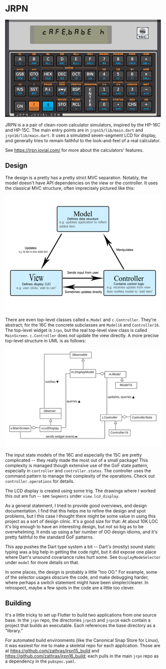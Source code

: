 # JRPN

![](dartdoc/screenshot.png)

JRPN is a a pair of clean-room calculator simulators,
inspired by the HP-16C and HP-15C.  The main entry
points are in `jrpn15/lib/main.dart` and
`jrpn16/lib/main.dart`.
It uses a simulated seven-segment LCD for display, and
generally tries to remain faithful to the look-and-feel
of a real calculator.

See https://jrpn.jovial.com/ for more about the calculators'
features.

## Design

The design is a pretty has a pretty strict MVC separation.
Notably, the model doesn't have API dependencies on the
view or the controller.  It uses the classical MVC structure,
often imprecisely pictured like this:

![](dartdoc/mvc.png)

There are even top-level classes called `m.Model` and `c.Controller`.
They're abstract; for the 16C the concrete subclasses are `Model16`
and `Controller16`.  The top-level widget is `Jrpn`, but the real
top-level view class is called `MainScreen`.  `c.Controller` does
*not* update the view directly.  A more precise top-level structure
in UML is as follows:

![](dartdoc/toplevel.svg)

The input state models of the 16C and especially the 15C 
are pretty complicated -- they really
made the most out of a small package!  This complexity is managed
though extensive use of the GoF state pattern, especially in
`controller` and `controller.states`.  The controller uses the
command pattern to manage the complexity of the operations.
Check out `controller.operations` for details.

The LCD display is created using some trig.  The drawings where I
worked this out are fun -- see `Segments` under `view.lcd_display`.

As a general statement, I tried to provide good overviews, and
design documentation.  I find that this helps me to refine the
design and spot problems, but I this case I thought there might
be some value in using this project as a sort of design clinic.
It's a good size for that:  At about 10K LOC it's big enough to
have an interesting design, but not so big as to be overwhelming.
It ends up using a fair number of OO design idioms, and it's pretty
faithful to the standard GoF patterns.  

This app pushes the Dart type system a bit -- Dart's (mostly) 
sound static typing was a big help in getting the code right, 
but it did expose one place where Dart's unsound covariance 
rules hurt some.  See `DisplayModeSelector` under `model`
for more details on that.

In some places, the design is probably a little "too OO."  For
example, some of the selector usages obscure the code, and make
debugging harder, where perhaps a switch statement might have
been simpler/clearer.  In retrospect, maybe a few spots in the code
are a little too clever.

## Building

It's a little tricky to set up Flutter to build two applications from
one source base.  In the `jrpn` repo, the directories `jrpn15` and `jrpn16`
each contain a project that builds an executable.  Each references the base
directory as a "library."

For automated build environments (like the Canonical Snap Store for Linux),
it was easiest for me to make a skeletal repo for each application.  Those are
at https://github.com/zathras/jrpn15_build and 
https://github.com/zathras/jrpn16_build; each pulls in the main `jrpn` repo
as a dependency in the `pubspec.yaml`.
